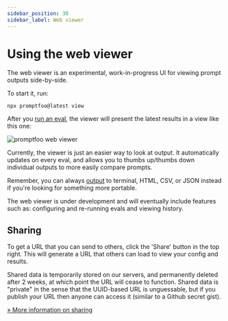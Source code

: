 ```yaml
---
sidebar_position: 30
sidebar_label: Web viewer
---
```


# Using the web viewer

The web viewer is an experimental, work-in-progress UI for viewing prompt outputs side-by-side.

To start it, run:

```
npx promptfoo@latest view
```

After you [run an eval](/docs/getting-started), the viewer will present the latest results in a view like this one:

![promptfoo web viewer](https://user-images.githubusercontent.com/310310/244891219-2b79e8f8-9b79-49e7-bffb-24cba18352f2.png)

Currently, the viewer is just an easier way to look at output. It automatically updates on every eval, and allows you to thumbs up/thumbs down individual outputs to more easily compare prompts.

Remember, you can always [output](/docs/configuration/parameters#output-file) to terminal, HTML, CSV, or JSON instead if you're looking for something more portable.

The web viewer is under development and will eventually include features such as: configuring and re-running evals and viewing history.

## Sharing

To get a URL that you can send to others, click the 'Share' button in the top right. This will generate a URL that others can load to view your config and results.

Shared data is temporarily stored on our servers, and permanently deleted after 2 weeks, at which point the URL will cease to function. Shared data is "private" in the sense that the UUID-based URL is unguessable, but if you publish your URL then anyone can access it (similar to a Github secret gist).

[&raquo; More information on sharing](/docs/usage/sharing)